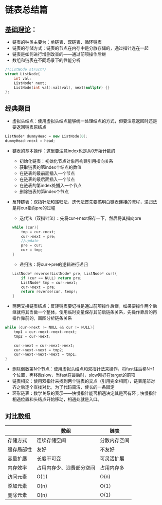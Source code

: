 # 链表总结篇

## [基础理论](programmercarl.com)：

- 链表的种类主要为：单链表、双链表、循环链表
- 链表的存储方式：链表的节点在内存中是分散存储的，通过指针连在一起
- 链表是如何进行增删改查的——通过前项操作后继
- 数组和链表在不同场景下的性能分析

```C++
/*ListNode struct*/
struct ListNode{
    int val;
    ListNode* next;
    ListNode(int val):val(val), next(nullptr) {}
};
```



## 经典题目

- 虚拟头结点：使用虚拟头结点能够统一处理结点的方式，但要注意返回时还是要返回链表原结点

```C++
ListNode* dummyHead = new ListNode(0);
dummyHead->next = head;
```

- 链表的基本操作：这里要注意index也是从0开始计数的

  - 初始化链表：初始化节点对象再构建引用指向关系
  - 获取链表的第index个结点的数值
  - 在链表的最前面插入一个节点
  - 在链表的最后面插入一个节点
  - 在链表的第index处插入一个节点
  - 删除链表的第index个节点

- 反转链表：双指针法和递归法，迭代法首先要搞明白链表连接的流程，递归法是将cur指向pre的过程

  - 迭代法（双指针法）：先将cur->next保存一下，然后将其指向pre

  ```C++
  while (cur){
      tmp = cur->next;
      cur->next = pre;
      //update
      pre = cur;
      cur = tmp;
  }
  ```

  - 递归法：将cur->pre的逻辑进行递归

  ```C++
  ListNode* reverse(ListNode* pre, ListNode* cur){
      if (cur == NULL) return pre;
      ListNode* tmp = cur->next;
      cur->next = pre;
      return reverse(cur, temp);
  }
  ```

- 两两交换链表结点：反转链表要记得是通过前项操作后继，如果要操作两个后继就将其当做一个整体，使用临时变量保存其前后链条关系，先操作靠后的再操作靠前的，画图分析链条关系

```C++
while (cur->next != NULL && cur != NULL){
    tmp1 = cur->next->next->next;
    tmp2 = cur->next;
    
    cur->next = cur->next->next;
    cur->next->next = tmp2;
    cur->next->next->next = tmp1;
}
```

- 删除倒数第N个节点：使用虚拟头结点和双指针法来操作，将fast往后移N+1个位置，再移动slow，当fast在最后时，slow刚好在target的前项
- 链表相交：使用双指针来找到两个链表的交点（引用完全相同），链表尾部对齐之后逐个查找对比，为了代码简洁，使长的一条固定
- 环形链表：数学关系的表示——快慢指针能否相遇决定其是否有环；快慢指针相遇位置和头结点开始移动，相遇处就是入口。

## 对比数组

|            | 数组                     | 链表         |
| ---------- | ------------------------ | ------------ |
| 存储方式   | 连续存储空间             | 分散内存空间 |
| 缓存局部性 | 友好                     | 不友好       |
| 容量扩展   | 长度不可变               | 可灵活扩展   |
| 内存效率   | 占用内存少、浪费部分空间 | 占用内存多   |
| 访问元素   | O(1)                     | O(n)         |
| 添加元素   | O(n）                    | O(1）        |
| 删除元素   | O(n）                    | O(1)         |

